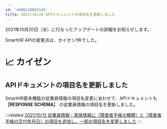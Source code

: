 ```yaml
---
id: '4408118693145'
title: 2021/10/20 APIドキュメントの項目名を更新しました
---
```

2021年10月20日（水）に行なったアップデートの詳細をお知らせします。

SmartHR APIの変更点は、カイゼン1件でした。

# 📈 カイゼン

## APIドキュメントの項目名を更新しました

SmartHR基本機能の従業員情報の項目名変更にあわせて、APIドキュメントも **［RESPONSE SCHEMA］** の従業員情報の項目名を更新しました。

:::related
[2021/10/12 従業員情報・家族情報に［障害者手帳の種類］と［障害者手帳の交付年月日］の項目を追加し、一部の項目名を変更しました](https://knowledge.smarthr.jp/hc/ja/articles/4407754249497)
:::
